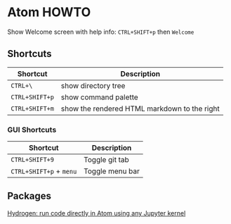 # Atom HOWTO
Show Welcome screen with help info:
`CTRL+SHIFT+p` then `Welcome`

## Shortcuts
Shortcut | Description
---------|------------
`CTRL+\` |show directory tree
`CTRL+SHIFT+p` |show command palette
`CTRL+SHIFT+m` |show the rendered HTML markdown to the right

### GUI Shortcuts
Shortcut | Description
---------|------------
`CTRL+SHIFT+9` |Toggle git tab
`CTRL+SHIFT+p` + `menu` |Toggle menu bar


## Packages

[Hydrogen: run code directly in Atom using any Jupyter kernel](https://atom.io/packages/hydrogen)
